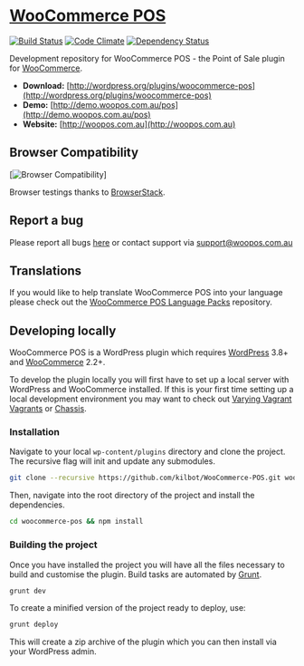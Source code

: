 # [WooCommerce POS](http://woopos.com.au) 
[![Build Status](https://travis-ci.org/kilbot/WooCommerce-POS.svg)](https://travis-ci.org/kilbot/WooCommerce-POS) 
[![Code Climate](https://codeclimate.com/github/kilbot/WooCommerce-POS/badges/gpa.svg)](https://codeclimate.com/github/kilbot/WooCommerce-POS)
[![Dependency Status](https://david-dm.org/kilbot/WooCommerce-POS.svg)](https://david-dm.org/kilbot/WooCommerce-POS)

Development repository for WooCommerce POS - the Point of Sale plugin for [WooCommerce](http://woothemes.com/woocommerce/).

* **Download:** [http://wordpress.org/plugins/woocommerce-pos](http://wordpress.org/plugins/woocommerce-pos)
* **Demo:** [http://demo.woopos.com.au/pos](http://demo.woopos.com.au/pos)
* **Website:** [http://woopos.com.au](http://woopos.com.au)

## Browser Compatibility

[![Browser Compatibility](http://woopos.com.au/wp-content/uploads/2015/05/compatibility-chart.jpg)]

Browser testings thanks to [BrowserStack](http://browserstack.com).

## Report a bug

Please report all bugs [here](https://github.com/kilbot/WooCommerce-POS/issues) or contact support via [support@woopos.com.au](mailto:support@woopos.com.au)

## Translations

If you would like to help translate WooCommerce POS into your language please check out the [WooCommerce POS Language Packs](https://github.com/kilbot/WooCommerce-POS-Language-Packs) repository.

## Developing locally

WooCommerce POS is a WordPress plugin which requires [WordPress](http://wordpress.org) 3.8+ and [WooCommerce](wordpress.org/plugins/woocommerce) 2.2+.

To develop the plugin locally you will first have to set up a local server with WordPress and WooCommerce installed.
If this is your first time setting up a local development environment you may want to check out [Varying Vagrant Vagrants](https://github.com/Varying-Vagrant-Vagrants/VVV) or [Chassis](https://github.com/Chassis/Chassis).

### Installation

Navigate to your local `wp-content/plugins` directory and clone the project. 
The recursive flag will init and update any submodules. 

```sh
git clone --recursive https://github.com/kilbot/WooCommerce-POS.git woocommerce-pos
```

Then, navigate into the root directory of the project and install the dependencies.

```sh
cd woocommerce-pos && npm install
```

### Building the project

Once you have installed the project you will have all the files necessary to build and customise the plugin. Build tasks are automated by [Grunt](http://gruntjs.com).

```sh
grunt dev
```

To create a minified version of the project ready to deploy, use:

```sh
grunt deploy
```

This will create a zip archive of the plugin which you can then install via your WordPress admin.